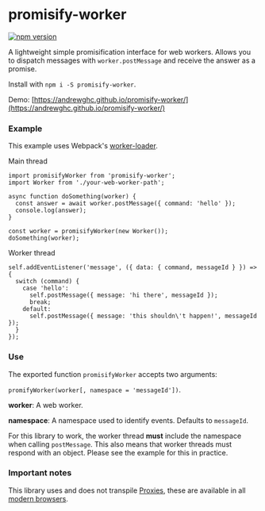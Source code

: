 # promisify-worker


[![npm version](https://badge.fury.io/js/promisify-worker.svg)](https://badge.fury.io/js/promisify-worker)

A lightweight simple promisification interface for web workers. Allows you to dispatch messages with `worker.postMessage` and receive the answer as a promise.

Install with `npm i -S promisify-worker`.

Demo: [https://andrewghc.github.io/promisify-worker/](https://andrewghc.github.io/promisify-worker/)

### Example

This example uses Webpack's [worker-loader](https://github.com/webpack-contrib/worker-loader).

Main thread
```
import promisifyWorker from 'promisify-worker';
import Worker from './your-web-worker-path';

async function doSomething(worker) {
  const answer = await worker.postMessage({ command: 'hello' });
  console.log(answer);
}

const worker = promisifyWorker(new Worker());
doSomething(worker);
```

Worker thread
```
self.addEventListener('message', ({ data: { command, messageId } }) => {
  switch (command) {
    case 'hello':
      self.postMessage({ message: 'hi there', messageId });
      break;
    default:
      self.postMessage({ message: 'this shouldn\'t happen!', messageId });
  }
});
```

### Use

The exported function `promisifyWorker` accepts two arguments:

`promifyWorker(worker[, namespace = 'messageId'])`.

**worker**: A web worker.

**namespace**: A namespace used to identify events. Defaults to `messageId`.

For this library to work, the worker thread **must** include the namespace when calling `postMessage`. This also means that worker threads must respond with an object. Please see the example for this in practice.

### Important notes

This library uses and does not transpile [Proxies](https://developer.mozilla.org/en-US/docs/Web/JavaScript/Reference/Global_Objects/Proxy), these are available in all [modern browsers](https://caniuse.com/#feat=proxy).
